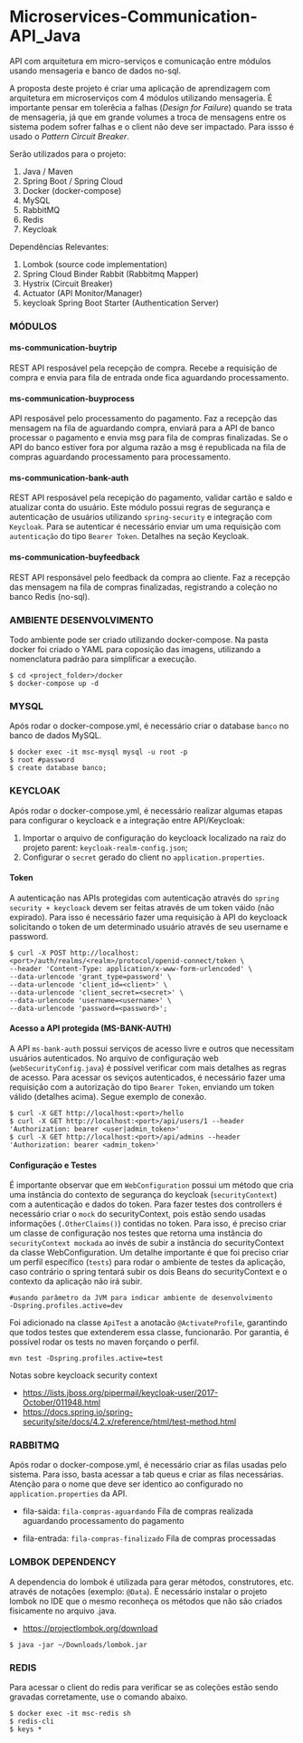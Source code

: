 # Microservices-Communication-API_Java
API com arquitetura em micro-serviços e comunicação entre módulos usando mensageria e banco de dados no-sql.

A proposta deste projeto é criar uma aplicação de aprendizagem com arquitetura em microserviços com 4 módulos utilizando mensageria. É importante pensar em tolerêcia a falhas (_Design for Failure_) quando se trata de mensageria, já que em grande volumes a troca de mensagens entre os sistema podem sofrer falhas e o client não deve ser impactado. Para issso é usado o _Pattern Circuit Breaker_. 

Serão utilizados para o projeto:
1. Java / Maven
2. Spring Boot / Spring Cloud
3. Docker (docker-compose)
4. MySQL
5. RabbitMQ
6. Redis
7. Keycloak


Dependências Relevantes:
1. Lombok (source code implementation)
2. Spring Cloud Binder Rabbit (Rabbitmq Mapper)
3. Hystrix (Circuit Breaker)
4. Actuator (API Monitor/Manager)
5. keycloak Spring Boot Starter (Authentication Server)


### MÓDULOS

#### ms-communication-buytrip
REST API resposável pela recepção de compra. Recebe a requisição de compra e envia para fila de entrada onde fica aguardando processamento.


#### ms-communication-buyprocess
API resposável pelo processamento do pagamento. Faz a recepção das mensagem na fila de aguardando compra, enviará para a API de banco processar o pagamento e envia msg para fila de compras finalizadas. Se o API do banco estiver fora por alguma razão a msg é republicada na fila de compras aguardando processamento para processamento. 


#### ms-communication-bank-auth
REST API resposável pela recepição do pagamento, validar cartão e saldo e atualizar conta do usuário. Este módulo possui regras de segurança e autenticação de usuários utilizando `spring-security` e integração com `Keycloak`. Para se autenticar é necessário enviar um uma requisição com `autenticação` do tipo `Bearer Token`. Detalhes na seção Keycloak.


#### ms-communication-buyfeedback
REST API responsável pelo feedback da compra ao cliente. Faz a recepção das mensagem na fila de compras finalizadas, registrando a coleção no banco Redis (no-sql).


### AMBIENTE DESENVOLVIMENTO
Todo ambiente pode ser criado utilizando docker-compose. Na pasta docker foi criado o YAML para coposição das imagens, utilizando a nomenclatura padrão para simplificar a execução. 
```shell
$ cd <project_folder>/docker
$ docker-compose up -d
```


### MYSQL
Após rodar o docker-compose.yml, é necessário criar o database `banco` no banco de dados MySQL.
```shell
$ docker exec -it msc-mysql mysql -u root -p
$ root #password
$ create database banco;
```

### KEYCLOAK
Após rodar o docker-compose.yml, é necessário realizar algumas etapas para configurar o keycloack e a integração entre API/Keycloak:
1. Importar o arquivo de configuração do keycloack localizado na raiz do projeto parent: `keycloak-realm-config.json`;
2. Configurar o `secret` gerado do client no `application.properties`.

#### Token
A autenticação nas APIs protegidas com autenticação através do `spring security + keycloack` devem ser feitas através de um token váido (não expirado). Para isso é necessário fazer uma requisição à API do keycloack solicitando o token de um determinado usuário através de seu username e password.
```shell
$ curl -X POST http://localhost:<port>/auth/realms/<realm>/protocol/openid-connect/token \
--header 'Content-Type: application/x-www-form-urlencoded' \
--data-urlencode 'grant_type=password' \
--data-urlencode 'client_id=<client>' \
--data-urlencode 'client_secret=<secret>' \
--data-urlencode 'username=<username>' \
--data-urlencode 'password=<password>';
```

#### Acesso a API protegida (MS-BANK-AUTH)
A API `ms-bank-auth` possui serviços de acesso livre e outros que necessitam usuários autenticados. No arquivo de configuração web (`webSecurityConfig.java`) é possível verificar com mais detalhes as regras de acesso. Para acessar os seviços autenticados, é necessário fazer uma requisição com a autorização do tipo `Bearer Token`, enviando um token válido (detalhes acima). Segue exemplo de conexão.
```shell
$ curl -X GET http://localhost:<port>/hello
$ curl -X GET http://localhost:<port>/api/users/1 --header 'Authorization: bearer <user|admin_token>'
$ curl -X GET http://localhost:<port>/api/admins --header 'Authorization: bearer <admin_token>'
```

#### Configuração e Testes
É importante observar que em `WebConfiguration` possui um método que cria uma instância do contexto de segurança do keycloak (`securityContext`) com a autenticação e dados do token. Para fazer testes dos controllers é necessário criar o `mock` do securityContext, pois estão sendo usadas informações (`.OtherClaims()`) contidas no token. Para isso, é preciso criar um classe de configuração nos testes que retorna uma instância do `securityContext mockada` ao invés de subir a instância do securityContext da classe WebConfiguration. Um detalhe importante é que foi preciso criar um perfil específico (`tests`) para rodar o ambiente de testes da aplicação, caso contrário o spring tentará subir os dois Beans do securityContext e o contexto da aplicação não irá subir.
```shell
#usando parâmetro da JVM para indicar ambiente de desenvolvimento
-Dspring.profiles.active=dev
```

Foi adicionado na classe `ApiTest` a anotacão `@ActivateProfile`, garantindo que todos testes que extenderem essa classe, funcionarão. Por garantia, é possível rodar os tests no maven forçando o perfil.
```shell
mvn test -Dspring.profiles.active=test 
```

Notas sobre keycloack security context
- https://lists.jboss.org/pipermail/keycloak-user/2017-October/011948.html
- https://docs.spring.io/spring-security/site/docs/4.2.x/reference/html/test-method.html


### RABBITMQ
Após rodar o docker-compose.yml, é necessário criar as filas usadas pelo sistema. Para isso, basta acessar a tab queus e criar as filas necessárias. 
Atenção para o nome que deve ser identico ao configurado no `application.properties` da API. 
- fila-saida:    `fila-compras-aguardando`
  Fila de compras realizada aguardando processamento do pagamento

- fila-entrada:  `fila-compras-finalizado`
  Fila de compras processadas


### LOMBOK DEPENDENCY
A dependencia do lombok é utilizada para gerar métodos, construtores, etc. através de notações (exemplo: `@Data`). É necessário instalar o projeto lombok no IDE que o mesmo reconheça os métodos que não são criados fisicamente no arquivo .java. 
- https://projectlombok.org/download
```shell
$ java -jar ~/Downloads/lombok.jar
```


### REDIS
Para acessar o client do redis para verificar se as coleções estão sendo gravadas corretamente, use o comando abaixo.
```shell
$ docker exec -it msc-redis sh
$ redis-cli
$ keys *
```